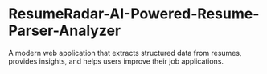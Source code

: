 # ResumeRadar-AI-Powered-Resume-Parser-Analyzer
A modern web application that extracts structured data from resumes, provides insights, and helps users improve their job applications.
